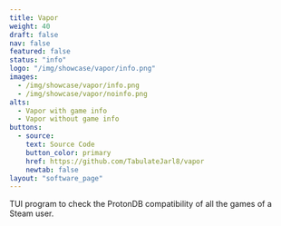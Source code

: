 ```yaml
---
title: Vapor
weight: 40
draft: false
nav: false
featured: false
status: "info"
logo: "/img/showcase/vapor/info.png"
images:
  - /img/showcase/vapor/info.png
  - /img/showcase/vapor/noinfo.png
alts:
  - Vapor with game info
  - Vapor without game info
buttons:
  - source:
    text: Source Code
    button_color: primary
    href: https://github.com/TabulateJarl8/vapor
    newtab: false
layout: "software_page"
---
```

TUI program to check the ProtonDB compatibility of all the games of a Steam user.

